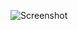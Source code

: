 ![Screenshot](https://raw.githubusercontent.com/Cryakl/Ultimate-RAT-Collection/refs/heads/main/Netsys/netsys5.8/Screenshot.png)

